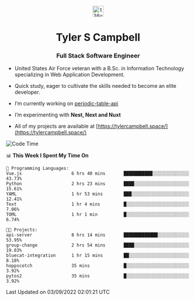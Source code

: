 <p align="center">
<a href="https://www.linkedin.com/in/t36campbell" target="blank"><img align="center" src="https://ik.imagekit.io/t36campbell/Portfolio/linkedin.png.original_m8bbGgPh6.png" alt="t36campbell" height="30" width="30" /></a>
</p>
<h1 align="center">Tyler S Campbell</h1>
<h3 align="center">Full Stack Software Engineer</h3>

* United States Air Force veteran with a B.Sc. in Information Technology specializing in Web Application Development. 

* Quick study, eager to cultivate the skills needed to become an elite developer.

* I’m currently working on [periodic-table-api](https://github.com/t36campbell/periodic-table-api)

* I’m experimenting with **Nest, Next and Nuxt**

* All of my projects are available at [https://tylercampbell.space/](https://tylercampbell.space/)

<!--START_SECTION:waka-->
![Code Time](http://img.shields.io/badge/Code%20Time-1%2C773%20hrs%2035%20mins-blue)

📊 **This Week I Spent My Time On** 

```text
💬 Programming Languages: 
Vue.js                   6 hrs 40 mins       ███████████░░░░░░░░░░░░░░   43.73% 
Python                   2 hrs 23 mins       ████░░░░░░░░░░░░░░░░░░░░░   15.61% 
YAML                     1 hr 53 mins        ███░░░░░░░░░░░░░░░░░░░░░░   12.41% 
Text                     1 hr 4 mins         █░░░░░░░░░░░░░░░░░░░░░░░░   7.06% 
TOML                     1 hr 1 min          █░░░░░░░░░░░░░░░░░░░░░░░░   6.74%

🐱‍💻 Projects: 
api-server               8 hrs 14 mins       █████████████░░░░░░░░░░░░   53.95% 
group-change             2 hrs 54 mins       ████░░░░░░░░░░░░░░░░░░░░░   19.03% 
bluecat-integration      1 hr 15 mins        ██░░░░░░░░░░░░░░░░░░░░░░░   8.18% 
hoppscotch               35 mins             █░░░░░░░░░░░░░░░░░░░░░░░░   3.92% 
pytos2                   35 mins             █░░░░░░░░░░░░░░░░░░░░░░░░   3.92%

```


 Last Updated on 03/09/2022 02:01:21 UTC
<!--END_SECTION:waka-->
